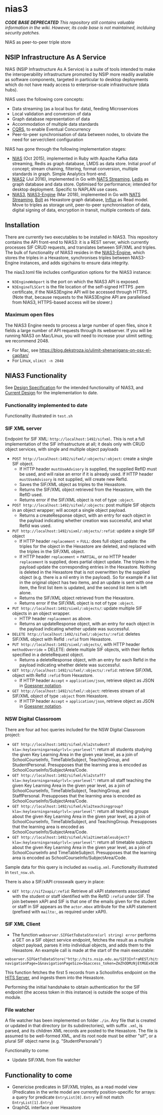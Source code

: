 # nias3

***CODE BASE DEPRECATED***
*This repository still contains valuable information in the wiki. However, its code base is not maintained, inclduing security patches.*

NIAS as peer-to-peer triple store


## NSIP Infrastructure As A Service

NIAS (NSIP Infrastructure As A Service) is a suite of tools intended to make the interoperability infrastructure promoted by NSIP more readily available as software components, targeted in particular to desktop deployments which do not have ready access to enterprise-scale infrastructure (data hubs).

NIAS uses the following core concepts:

* Data streaming (as a local bus for data), feeding Microservices
* Local validation and conversion of data
* Graph database representation of data
* Accommodation of multiple data standards
* [CQRS](https://martinfowler.com/bliki/CQRS.html), to enable Eventual Concurrency
* Peer-to-peer synchronisation of data between nodes, to obviate the need for server/client configuration

NIAS has gone through the following implementation stages:
* [NIAS](https://github.com/nsip/nias) (Oct 2015), implemented in Ruby with Apache Kafka data streaming, Redis as graph database, LMDS as data store. Initial proof of concept; stream chaining, filtering, format conversion, multiple standards in graph. Simple Analytics front-end.
* [NIAS2](https://github.com/nsip/nias2) (Jul 2016), implemented in Go with [NATS Streaming](https://github.com/nats-io/go-nats-streaming), [Ledis](https://github.com/siddontang/ledisdb) as graph database and data store. Optimised for performance; intended for desktop deployment. Specific to NAPLAN use cases.
* [NIAS3](https://github.com/nsip/nias3), [NIAS3-Engine](https://github.com/nsip/nias3-engine) (Mar 2018), implemented in Go with [NATS Streaming](https://github.com/nats-io/go-nats-streaming), [Bolt](https://github.com/boltdb/bolt) as Hexastore graph database, [Influx](https://github.com/influxdata/influxdb) as Read model. Move to triples as storage unit, peer-to-peer synchronisation of data, digital signing of data, encryption in transit, multiple contexts of data.

## Installation

There are currently two executables to be installed in NIAS3. This repository contains the API front-end to NIAS3: it is a REST server, which currently processes SIF CRUD requests, and translates between SIF/XML and triples. The bulk of functionality of NIAS3 resides in the [NIAS3-Engine](https://github.com/nsip/nias3-engine), which stores the triples in a Hexastore, synchronises triples between NIAS3-Engine instances, and adds sigchains to ensure data integrity.

The nias3.toml file includes configuration options for the NIAS3 instance:

* `N3EngineWebport` is the port on which the NIAS3 API is exposed.
* `N3EngineTLSCert` is the file location of the self-signed HTTPS .pem certificate, if the NIAS3Engine API will be accessed through HTTPS. (Note that, because requests to the NIAS3Engine API are parallelised from NIAS3, HTTPS-based access will be slower.)

### Maximum open files

The NIAS3 Engine needs to process a large number of open files, since it fields a large number of API requests through its webserver. If you will be running NIAS3 on Mac/Linux, you will need to increase your ulimit setting; we recommend 2048.

* For Mac, see https://blog.dekstroza.io/ulimit-shenanigans-on-osx-el-capitan/
* For Linux, `ulimit -n 2048`

## NIAS3 Functionality

See [Design Specification](https://github.com/nsip/nias3/wiki/Design-specification) for the intended functionality of NIAS3, and [Current Design](https://github.com/nsip/nias3/wiki/Current-Design) for the implementation to date.

### Functionality implemented to date

Functionality illustrated in `test.sh`

### SIF XML server

Endpoint for SIF XML: `http://localhost:1492/sifxml`. This is not a full implementation of the SIF infrastructure at all; it deals only with CRUD object services, with single and multiple object payloads
* `POST http://localhost:1492/sifxml/:objects/:object`: create a single SIF object. 
  * If HTTP header `mustUseAdvisory` is supplied, the supplied RefID must be used, and will raise an error if it is already used. If HTTP header `mustUseAdvisory` is not supplied, will create new RefId.
  * Saves the SIF/XML object as triples to the Hexastore. 
  * Returns the SIF/XML object retrieved from the Hexastore, with the RefID used.
  * Returns error if the SIF/XML object is not of type `:object`.
* `POST http://localhost:1492/sifxml/:objects`: post multiple SIF objects in an object wrapper; will accept a single object payload. 
  * Returns a createResponse object, with an entry for each object in the payload indicating whether creation was successful, and what RefId was used.
* `PUT http://localhost:1492/sixml/:objects/:refid`: update a single SIF object
  * If HTTP header `replacement` = `FULL`: does full object update: the triples for the object in the Hexastore are deleted, and replaced with the triples in the SIF/XML object.
  * If HTTP header `replacement` = `PARTIAL`,  or no HTTP header `replacement` is supplied, does partial object update. The triples in the payload update the corresponding entries in the Hexastore. Nothing is deleted in the Hexastore that is not overwritten by the supplied object (e.g. there is a nil entry in the payload). So for example if a list in the original object has two items, and an update is sent with one item, the first list item is updated, and the second list item is left alone.
  * Returns the SIF/XML object retrieved from the Hexastore.
  * Returns error if the SIF/XML object is not of type `:object`.
* `PUT http://localhost:1492/sixml/:objects/`: update multiple SIF objects in an object wrapper.
  * HTTP header `replacement` as above.
  * Returns an updateResponse object, with an entry for each object in the payload indicating whether update was successful.
* `DELETE http://localhost:1492/sifxml/:objects/:refid`: deletes SIF/XML object with RefId `:refid` from Hexastore.
* `PUT http://localhost:1492/sixml/:objects/`, with HTTP header `methodOverride` = DELETE: delete multiple SIF objects, with their RefIds specified in a deleteRequest object.
  * Returns a deleteResponse object, with an entry for each RefId in the payload indicating whether delete was successful.
* `GET http://localhost:1492/sifxml/:objects/:refid`: retrieve SIF/XML object with RefId `:refid` from Hexastore.
  * If HTTP header `Accept` = `application/json`, retrieve object as JSON in [Goessner notation](http://www.xml.com/pub/a/2006/05/31/converting-between-xml-and-json.html).
* `GET http://localhost:1492/sifxml/:object`: retrieves stream of all SIF/XML object of type `:object` from Hexastore.
  * If HTTP header `Accept` = `application/json`, retrieve object as JSON in [Goessner notation](http://www.xml.com/pub/a/2006/05/31/converting-between-xml-and-json.html).


### NSW Digital Classroom

There are four ad hoc queries included for the NSW Digital Classroom project:

* `GET http://localhost:1492/sifxml/kla2student?kla=:keylearningarea&yrlvl=:yearlevel"`: return all students studying the given Key Learning Area in the given year level, as a join of SchoolCourseInfo, TimeTableSubject, TeachingGroup, and StudentPersonal. Presupposes that the learning area is encoded as SchoolCourseInfo/SubjectArea/Code.
* `GET http://localhost:1492/sifxml/kla2staff?kla=:keylearningarea&yrlvl=:yearlevel"`: return all staff teaching the given Key Learning Area in the given year level, as a join of SchoolCourseInfo, TimeTableSubject, TeachingGroup, and StaffPersonal. Presupposes that the learning area is encoded as SchoolCourseInfo/SubjectArea/Code.
* `GET http://localhost:1492/sifxml/kla2teachinggroup?kla=:keylearningarea&yrlvl=:yearlevel"`: return all teaching groups about the given Key Learning Area in the given year level, as a join of SchoolCourseInfo, TimeTableSubject, and TeachingGroup. Presupposes that the learning area is encoded as SchoolCourseInfo/SubjectArea/Code.
* `GET http://localhost:1492/sifxml/kla2timetablesubject?kla=:keylearningarea&yrlvl=:yearlevel"`: return all timetable subjects about the given Key Learning Area in the given year level, as a join of SchoolCourseInfo and TimeTableSubject. Presupposes that the learning area is encoded as SchoolCourseInfo/SubjectArea/Code.

Sample data for this query is included as `nswdig.xml`. Functionalty illustrated in `test_nsw.sh`.

There is also a SIF/xAPI crosswalk query in place:

* `GET http://sif2xapi/:refid`: Retrieve all xAPI statements associated with the student or staff identified with the RefID `:refid` under SIF. The join between xAPI and SIF is that one of the emails given for the student or staff in SIF appears as the `actor.mbox` attribute for the xAPI statement (prefixed with `mailto:`, as required under xAPI).

### SIF XML Client

* The function `webserver.SIFGetToDataStore(url string) error` performs a GET on a SIF object service endpoint, fetches the result as a multiple object payload, parses it into individual objects, and adds them to the Hexastore. An example call is made at the start of the main executable:

````
webserver.SIFGetToDataStore("http://hits.nsip.edu.au/SIF3InfraREST/hits/requests/SchoolInfos?navigationPage=1&navigationPageSize=5&access_token=ZmZhODMzNjEtMGExOC00NDk5LTgyNjMtYjMwNjI4MGRjZDRlOmYxYzA1NjNhOWIzZTQyMGJiMDdkYTJkOTBkYjQ3OWVm&authenticationMethod=Basic")
````

This function fetches the first 5 records from a SchoolInfos endpoint on the [HITS Server](http://hits.nsip.edu.au), and ingests them into the Hexastore. 

Performing the initial handshake to obtain authentication for the SIF endpoint (the access token in this instance) is outside the scope of this module.

### File watcher

A file watcher has been implemented on folder `./in`. Any file that is created or updated in that directory (or its subdirectories), with suffix `.xml`, is parsed, and its children XML records are posted to the Hexastore. The file is assumed to be well-formed XML, and its root node must be either "sif", or a plural SIF object name (e.g. "StudentPersonals")

Functionality to come:
* Update SIF/XML from file watcher


## Functionality to come

* Genericise predicates in SIF/XML triples, as a read model view (Predicates in the write model are currently position-specific for arrays: a query for predicate `EntryList[0].Entry` will not match `EntryList[1].Entry`)
* GraphQL interface over Hexastore
